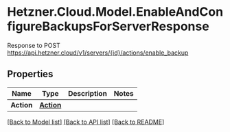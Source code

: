 # Hetzner.Cloud.Model.EnableAndConfigureBackupsForServerResponse
Response to POST https://api.hetzner.cloud/v1/servers/{id}/actions/enable_backup

## Properties

Name | Type | Description | Notes
------------ | ------------- | ------------- | -------------
**Action** | [**Action**](Action.md) |  | 

[[Back to Model list]](../../README.md#documentation-for-models) [[Back to API list]](../../README.md#documentation-for-api-endpoints) [[Back to README]](../../README.md)

